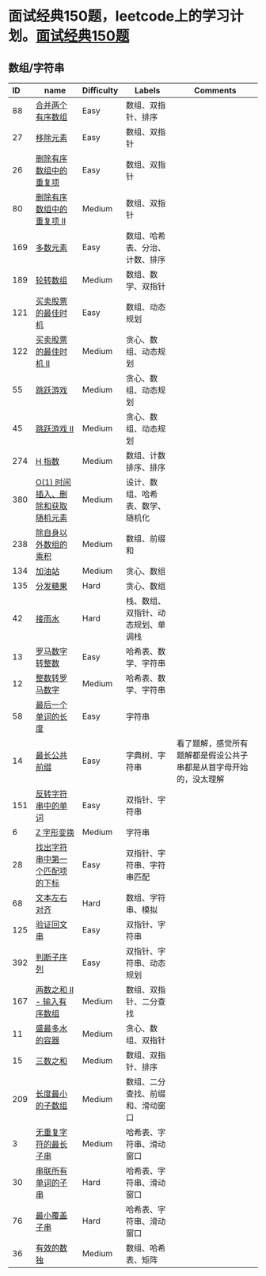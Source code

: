 # 面试经典150题，leetcode上的学习计划。[面试经典150题](https://leetcode.cn/studyplan/top-interview-150/)

## 数组/字符串
| ID   | name                                                                                                               | Difficulty | Labels                             | Comments                                                           |
| :--- | ------------------------------------------------------------------------------------------------------------------ | ---------- | ---------------------------------- | ------------------------------------------------------------------ |
| 88   | [合并两个有序数组](https://leetcode.cn/problems/merge-sorted-array/)                                               | Easy       | 数组、双指针、排序                 |                                                                    |
| 27   | [移除元素](https://leetcode.cn/problems/remove-element/)                                                           | Easy       | 数组、双指针                       |                                                                    |
| 26   | [删除有序数组中的重复项](https://leetcode.cn/problems/remove-duplicates-from-sorted-array/)                        | Easy       | 数组、双指针                       |                                                                    |
| 80   | [删除有序数组中的重复项 II](https://leetcode.cn/problems/remove-duplicates-from-sorted-array-ii/)                  | Medium     | 数组、双指针                       |                                                                    |
| 169  | [多数元素](https://leetcode.cn/problems/majority-element/)                                                         | Easy       | 数组、哈希表、分治、计数、排序     |                                                                    |
| 189  | [轮转数组](https://leetcode.cn/problems/rotate-array/)                                                             | Medium     | 数组、数学、双指针                 |                                                                    |
| 121  | [买卖股票的最佳时机](https://leetcode.cn/problems/best-time-to-buy-and-sell-stock/)                                | Easy       | 数组、动态规划                     |                                                                    |
| 122  | [买卖股票的最佳时机 II](https://leetcode.cn/problems/best-time-to-buy-and-sell-stock-ii/)                          | Medium     | 贪心、数组、动态规划               |                                                                    |
| 55   | [跳跃游戏](https://leetcode.cn/problems/jump-game/)                                                                | Medium     | 贪心、数组、动态规划               |
| 45   | [跳跃游戏 II](https://leetcode.cn/problems/jump-game-ii/)                                                          | Medium     | 贪心、数组、动态规划               |
| 274  | [H 指数](https://leetcode.cn/problems/h-index/description/)                                                        | Medium     | 数组、计数排序、排序               |
| 380  | [O(1) 时间插入、删除和获取随机元素](https://leetcode.cn/problems/insert-delete-getrandom-o1/)                      | Medium     | 设计、数组、哈希表、数学、随机化   |
| 238  | [除自身以外数组的乘积](https://leetcode.cn/problems/product-of-array-except-self/)                                 | Medium     | 数组、前缀和                       |
| 134  | [加油站](https://leetcode.cn/problems/gas-station/)                                                                | Medium     | 贪心、数组                         |
| 135  | [分发糖果](https://leetcode.cn/problems/candy/)                                                                    | Hard       | 贪心、数组                         |
| 42   | [接雨水](https://leetcode.cn/problems/trapping-rain-water/candy/)                                                  | Hard       | 栈、数组、双指针、动态规划、单调栈 |
| 13   | [罗马数字转整数](https://leetcode.cn/problems/roman-to-integer/candy/)                                             | Easy       | 哈希表、数学、字符串               |
| 12   | [整数转罗马数字](https://leetcode.cn/problems/integer-to-roman/)                                                   | Medium     | 哈希表、数学、字符串               |
| 58   | [最后一个单词的长度](https://leetcode.cn/problems/length-of-last-word/)                                            | Easy       | 字符串                             |
| 14   | [最长公共前缀](https://leetcode.cn/problems/longest-common-prefix/)                                                | Easy       | 字典树、字符串                     | 看了题解，感觉所有题解都是假设公共子串都是从首字母开始的，没太理解 |
| 151  | [反转字符串中的单词](https://leetcode.cn/problems/reverse-words-in-a-string/)                                      | Easy       | 双指针、字符串                     |                                                                    |
| 6    | [Z 字形变换](https://leetcode.cn/problems/zigzag-conversion/)                                                      | Medium     | 字符串                             |                                                                    |
| 28   | [找出字符串中第一个匹配项的下标](https://leetcode.cn/problems/find-the-index-of-the-first-occurrence-in-a-string/) | Easy       | 双指针、字符串、字符串匹配         |                                                                    |
| 68   | [文本左右对齐](https://leetcode.cn/problems/text-justification/)                                                   | Hard       | 数组、字符串、模拟                 |                                                                    |
| 125  | [验证回文串](https://leetcode.cn/problems/valid-palindrome/)                                                       | Easy       | 双指针、字符串                     |                                                                    |
| 392  | [判断子序列](https://leetcode.cn/problems/is-subsequence/)                                                         | Easy       | 双指针、字符串、动态规划           |                                                                    |
| 167  | [两数之和 II - 输入有序数组](https://leetcode.cn/problems/two-sum-ii-input-array-is-sorted/)                       | Medium     | 数组、双指针、二分查找             |
| 11   | [盛最多水的容器](https://leetcode.cn/problems/container-with-most-water/)                                          | Medium     | 贪心、数组、双指针                 |
| 15   | [三数之和](https://leetcode.cn/problems/3sum/)                                                                     | Medium     | 数组、双指针、排序                 |
| 209  | [长度最小的子数组](https://leetcode.cn/problems/minimum-size-subarray-sum/)                                        | Medium     | 数组、二分查找、前缀和、滑动窗口   |
| 3    | [无重复字符的最长子串](https://leetcode.cn/problems/longest-substring-without-repeating-characters/)               | Medium     | 哈希表、字符串、滑动窗口           |
| 30   | [串联所有单词的子串](https://leetcode.cn/problems/substring-with-concatenation-of-all-words/)                      | Hard       | 哈希表、字符串、滑动窗口           |
| 76   | [最小覆盖子串](https://leetcode.cn/problems/minimum-window-substring/)                                             | Hard       | 哈希表、字符串、滑动窗口           |
| 36   | [有效的数独](https://leetcode.cn/problems/valid-sudoku/)                                                           | Medium     | 数组、哈希表、矩阵                 |